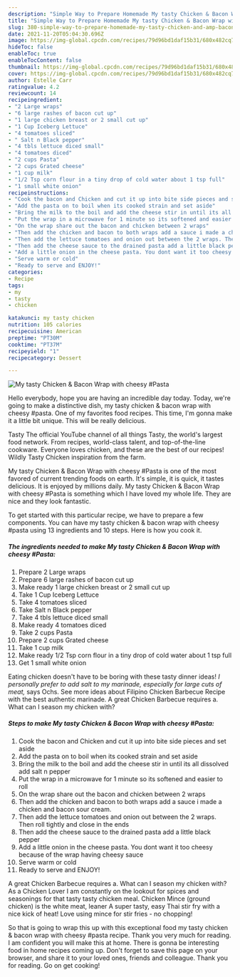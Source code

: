 ```yaml
---
description: "Simple Way to Prepare Homemade My tasty Chicken & Bacon Wrap with cheesy #Pasta"
title: "Simple Way to Prepare Homemade My tasty Chicken & Bacon Wrap with cheesy #Pasta"
slug: 380-simple-way-to-prepare-homemade-my-tasty-chicken-and-amp-bacon-wrap-with-cheesy-pasta
date: 2021-11-20T05:04:30.696Z
image: https://img-global.cpcdn.com/recipes/79d96bd1daf15b31/680x482cq70/my-tasty-chicken-bacon-wrap-with-cheesy-pasta-recipe-main-photo.jpg
hideToc: false
enableToc: true
enableTocContent: false
thumbnail: https://img-global.cpcdn.com/recipes/79d96bd1daf15b31/680x482cq70/my-tasty-chicken-bacon-wrap-with-cheesy-pasta-recipe-main-photo.jpg
cover: https://img-global.cpcdn.com/recipes/79d96bd1daf15b31/680x482cq70/my-tasty-chicken-bacon-wrap-with-cheesy-pasta-recipe-main-photo.jpg
author: Estelle Carr
ratingvalue: 4.2
reviewcount: 14
recipeingredient:
- "2 Large wraps"
- "6 large rashes of bacon cut up"
- "1 large chicken breast or 2 small cut up"
- "1 Cup Iceberg Lettuce"
- "4 tomatoes sliced"
- " Salt n Black pepper"
- "4 tbls lettuce diced small"
- "4 tomatoes diced"
- "2 cups Pasta"
- "2 cups Grated cheese"
- "1 cup milk"
- "1/2 Tsp corn flour in a tiny drop of cold water about 1 tsp full"
- "1 small white onion"
recipeinstructions:
- "Cook the bacon and Chicken and cut it up into bite side pieces and set aside"
- "Add the pasta on to boil when its cooked strain and set aside"
- "Bring the milk to the boil and add the cheese stir in until its all dissolved add salt n pepper"
- "Put the wrap in a microwave for 1 minute so its softened and easier to roll"
- "On the wrap share out the bacon and chicken between 2 wraps"
- "Then add the chicken and bacon to both wraps add a sauce i made a chicken and bacon sour cream."
- "Then add the lettuce tomatoes and onion out between the 2 wraps. Then roll tightly and close in the ends"
- "Then add the cheese sauce to the drained pasta add a little black pepper"
- "Add a little onion in the cheese pasta. You dont want it too cheesy because of the wrap having cheesy sauce"
- "Serve warm or cold"
- "Ready to serve and ENJOY!"
categories:
- Recipe
tags:
- my
- tasty
- chicken

katakunci: my tasty chicken 
nutrition: 105 calories
recipecuisine: American
preptime: "PT30M"
cooktime: "PT37M"
recipeyield: "1"
recipecategory: Dessert

---
```



![My tasty Chicken & Bacon Wrap with cheesy #Pasta](https://img-global.cpcdn.com/recipes/79d96bd1daf15b31/680x482cq70/my-tasty-chicken-bacon-wrap-with-cheesy-pasta-recipe-main-photo.jpg)

Hello everybody, hope you are having an incredible day today. Today, we're going to make a distinctive dish, my tasty chicken & bacon wrap with cheesy #pasta. One of my favorites food recipes. This time, I'm gonna make it a little bit unique. This will be really delicious.

Tasty The official YouTube channel of all things Tasty, the world&#39;s largest food network. From recipes, world-class talent, and top-of-the-line cookware. Everyone loves chicken, and these are the best of our recipes! Wildly Tasty Chicken inspiration from the farm.

My tasty Chicken & Bacon Wrap with cheesy #Pasta is one of the most favored of current trending foods on earth. It's simple, it is quick, it tastes delicious. It is enjoyed by millions daily. My tasty Chicken & Bacon Wrap with cheesy #Pasta is something which I have loved my whole life. They are nice and they look fantastic.


To get started with this particular recipe, we have to prepare a few components. You can have my tasty chicken & bacon wrap with cheesy #pasta using 13 ingredients and 10 steps. Here is how you cook it.

<!--inarticleads1-->

##### The ingredients needed to make My tasty Chicken & Bacon Wrap with cheesy #Pasta:

1. Prepare 2 Large wraps
1. Prepare 6 large rashes of bacon cut up
1. Make ready 1 large chicken breast or 2 small cut up
1. Take 1 Cup Iceberg Lettuce
1. Take 4 tomatoes sliced
1. Take  Salt n Black pepper
1. Take 4 tbls lettuce diced small
1. Make ready 4 tomatoes diced
1. Take 2 cups Pasta
1. Prepare 2 cups Grated cheese
1. Take 1 cup milk
1. Make ready 1/2 Tsp corn flour in a tiny drop of cold water about 1 tsp full
1. Get 1 small white onion


Eating chicken doesn&#39;t have to be boring with these tasty dinner ideas! *I personally prefer to add salt to my marinade, especially for large cuts of meat,* says Ochs. See more ideas about Filipino Chicken Barbecue Recipe with the best authentic marinade. A great Chicken Barbecue requires a. What can I season my chicken with? 

<!--inarticleads2-->

##### Steps to make My tasty Chicken & Bacon Wrap with cheesy #Pasta:

1. Cook the bacon and Chicken and cut it up into bite side pieces and set aside
1. Add the pasta on to boil when its cooked strain and set aside
1. Bring the milk to the boil and add the cheese stir in until its all dissolved add salt n pepper
1. Put the wrap in a microwave for 1 minute so its softened and easier to roll
1. On the wrap share out the bacon and chicken between 2 wraps
1. Then add the chicken and bacon to both wraps add a sauce i made a chicken and bacon sour cream.
1. Then add the lettuce tomatoes and onion out between the 2 wraps. Then roll tightly and close in the ends
1. Then add the cheese sauce to the drained pasta add a little black pepper
1. Add a little onion in the cheese pasta. You dont want it too cheesy because of the wrap having cheesy sauce
1. Serve warm or cold
1. Ready to serve and ENJOY!

A great Chicken Barbecue requires a. What can I season my chicken with? As a Chicken Lover I am constantly on the lookout for spices and seasonings for that tasty tasty chicken meal. Chicken Mince (ground chicken) is the white meat, leaner A super tasty, easy Thai stir fry with a nice kick of heat! Love using mince for stir fries - no chopping! 

So that is going to wrap this up with this exceptional food my tasty chicken & bacon wrap with cheesy #pasta recipe. Thank you very much for reading. I am confident you will make this at home. There is gonna be interesting food in home recipes coming up. Don't forget to save this page on your browser, and share it to your loved ones, friends and colleague. Thank you for reading. Go on get cooking!

